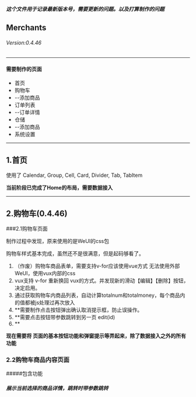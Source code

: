 ##### 这个文件用于记录最新版本号，需要更新的问题。以及打算制作的问题 #####
## Merchants ##
###### Version:0.4.46 ######
***

#### 需要制作的页面
* 首页
* 购物车
* --添加商品
* 订单列表
* --订单详情
* 仓储
* --添加商品
* 系统设置

***
## 1.首页

使用了 Calendar, Group, Cell, Card, Divider, Tab, TabItem

**当前阶段已完成了Home的布局，需要数据接入**


***
## 2.购物车(0.4.46)

###2.1购物车页面

制作过程中发现，原来使用的是WeUI的css包

购物车样式基本完成，虽然还不是很满意，但是起码够看了。

1. （作废）购物车商品表单，需要支持v-for应该使用vue方式 无法使用外部WeUI，使用vux内部的css
2. vux支持 v-for 重新换回 vux的方式。并发现新的滑动【编辑】【删除】按钮，决定启用。
3. 通过获取购物车内商品列表，自动计算totalnum和totalmoney，每个商品内的值都被js处理过再次放入
4. **需要制作点击按钮弹出确认取消提示框，防止误操作。
5. **需要点击按钮带参数跳转到另一页 edit(id)
6. **

**现在需要将 页面的基本按钮功能和弹窗提示等弄起来，除了数据接入之外的所有功能**

   
### 2.2购物车商品内容页面

#####包含功能

##### 展示当前选择的商品详情，跳转时带参数跳转





